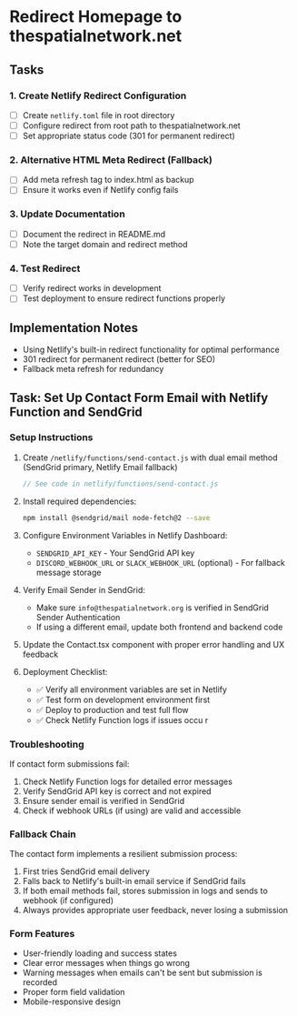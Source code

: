# Redirect Homepage to thespatialnetwork.net

## Tasks

### 1. Create Netlify Redirect Configuration
- [ ] Create `netlify.toml` file in root directory
- [ ] Configure redirect from root path to thespatialnetwork.net
- [ ] Set appropriate status code (301 for permanent redirect)

### 2. Alternative HTML Meta Redirect (Fallback)
- [ ] Add meta refresh tag to index.html as backup
- [ ] Ensure it works even if Netlify config fails

### 3. Update Documentation
- [ ] Document the redirect in README.md
- [ ] Note the target domain and redirect method

### 4. Test Redirect
- [ ] Verify redirect works in development
- [ ] Test deployment to ensure redirect functions properly

## Implementation Notes
- Using Netlify's built-in redirect functionality for optimal performance
- 301 redirect for permanent redirect (better for SEO)
- Fallback meta refresh for redundancy

## Task: Set Up Contact Form Email with Netlify Function and SendGrid

### Setup Instructions

1. Create `/netlify/functions/send-contact.js` with dual email method (SendGrid primary, Netlify Email fallback)
   ```js
   // See code in netlify/functions/send-contact.js
   ```

2. Install required dependencies:
   ```bash
   npm install @sendgrid/mail node-fetch@2 --save
   ```

3. Configure Environment Variables in Netlify Dashboard:
   - `SENDGRID_API_KEY` - Your SendGrid API key
   - `DISCORD_WEBHOOK_URL` or `SLACK_WEBHOOK_URL` (optional) - For fallback message storage

4. Verify Email Sender in SendGrid:
   - Make sure `info@thespatialnetwork.org` is verified in SendGrid Sender Authentication
   - If using a different email, update both frontend and backend code

5. Update the Contact.tsx component with proper error handling and UX feedback

6. Deployment Checklist:
   - ✅ Verify all environment variables are set in Netlify
   - ✅ Test form on development environment first
   - ✅ Deploy to production and test full flow
   - ✅ Check Netlify Function logs if issues occu r

### Troubleshooting

If contact form submissions fail:
1. Check Netlify Function logs for detailed error messages
2. Verify SendGrid API key is correct and not expired
3. Ensure sender email is verified in SendGrid
4. Check if webhook URLs (if using) are valid and accessible

### Fallback Chain

The contact form implements a resilient submission process:
1. First tries SendGrid email delivery
2. Falls back to Netlify's built-in email service if SendGrid fails
3. If both email methods fail, stores submission in logs and sends to webhook (if configured)
4. Always provides appropriate user feedback, never losing a submission

### Form Features

- User-friendly loading and success states
- Clear error messages when things go wrong
- Warning messages when emails can't be sent but submission is recorded
- Proper form field validation
- Mobile-responsive design